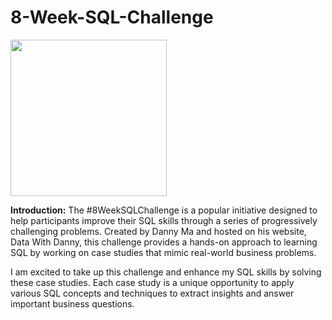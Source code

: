# 8-Week-SQL-Challenge

<img src="https://8weeksqlchallenge.com/images/case-study-designs/1.png" width="250" height="250">

**Introduction:**
The #8WeekSQLChallenge is a popular initiative designed to help participants improve their SQL skills through a series of progressively challenging problems. Created by Danny Ma and hosted on his website, Data With Danny, this challenge provides a hands-on approach to learning SQL by working on case studies that mimic real-world business problems.

I am excited to take up this challenge and enhance my SQL skills by solving these case studies. Each case study is a unique opportunity to apply various SQL concepts and techniques to extract insights and answer important business questions.
